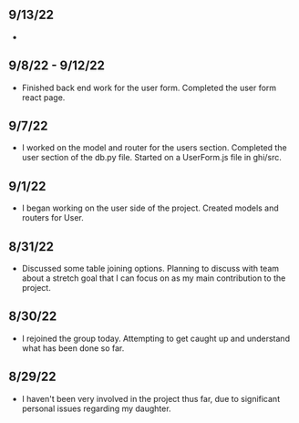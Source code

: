 

## 9/13/22
* 

## 9/8/22 - 9/12/22
* Finished back end work for the user form. Completed the user form react page.

## 9/7/22
* I worked on the model and router for the users section. Completed the user section of the db.py file. Started on a UserForm.js file in ghi/src.

## 9/1/22
* I began working on the user side of the project. Created models and routers for User.

## 8/31/22
* Discussed some table joining options. Planning to discuss with team about a stretch goal that I can focus on as my main contribution to the project.

## 8/30/22
* I rejoined the group today. Attempting to get caught up and understand what has been done so far.

## 8/29/22
* I haven't been very involved in the project thus far, due to significant personal issues regarding my daughter.